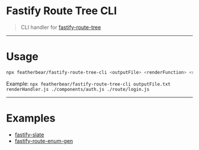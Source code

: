 # Fastify Route Tree CLI

> CLI handler for [fastify-route-tree](https://github.com/featherbear/fastify-route-tree)

---

# Usage

```bash
npx featherbear/fastify-route-tree-cli <outputFile> <renderFunction> <routeFile1> <routeFile2> <...>'
```

Example: `npx featherbear/fastify-route-tree-cli outputFile.txt renderHandler.js ./components/auth.js ./route/login.js`

---

# Examples

* [fastify-slate](https://github.com/featherbear/fastify-slate)
* [fastify-route-enum-gen](https://github.com/featherbear/fastify-route-enum-gen)

